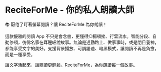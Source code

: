 # ReciteForMe - 你的私人朗讀大師

📚 厭倦了盯著螢幕閱讀？讓 ReciteForMe 為你朗讀！

這款優雅的閱讀 App 不只是會念書，更懂得抑揚頓挫、行雲流水。智能分段、自動停頓，彷彿名家在耳邊細說故事。無論是通勤路上、做家事時，或是閉目養神，都能享受文字的美好。支援背景播放、可調語速、暗黑模式，讓閱讀不再是負擔，而是一種享受。

讓文字活起來，讓閱讀更輕鬆。ReciteForMe，為你朗讀每一個故事。

